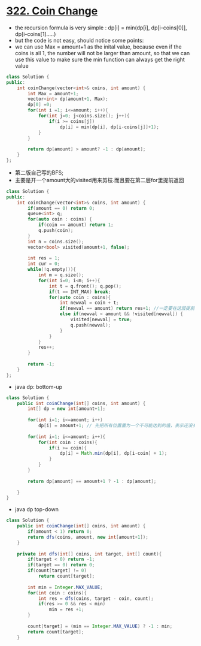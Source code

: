 # [322. Coin Change](https://leetcode.com/problems/coin-change/#/solutions)
* the recursion formula is very simple : dp[i] = min(dp[i], dp[i-coins[0]], dp[i-coins[1].....)
* but the code is not easy, should notice some points:
* we can use Max = amount+1 as the inital value, because even if the coins is all 1, the number will not be larger than amount, so that we can use this value to make sure the min function can always get the right value

```C++
class Solution {
public:
    int coinChange(vector<int>& coins, int amount) {
        int Max = amount+1;
        vector<int> dp(amount+1, Max);
        dp[0] =0;
        for(int i =1; i<=amount; i++){
            for(int j=0; j<coins.size(); j++){
                if(i >= coins[j])
                    dp[i] = min(dp[i], dp[i-coins[j]]+1);
            }
        }
        
        return dp[amount] > amount? -1 : dp[amount];
    }
};

```

* 第二版自己写的BFS;
* 主要是开一个amount大的visited用来剪枝.而且要在第二层for里提前返回

```c++
class Solution {
public:
    int coinChange(vector<int>& coins, int amount) {
        if(amount == 0) return 0;
        queue<int> q;
        for(auto coin : coins) {
            if(coin == amount) return 1;
            q.push(coin);
        }
        int n = coins.size();
        vector<bool> visited(amount+1, false);
        
        int res = 1;
        int cur = 0;
        while(!q.empty()){
            int m = q.size();
            for(int i=0; i<m; i++){
                int t = q.front(); q.pop();
                if(t == INT_MAX) break;
                for(auto coin : coins){
                    int newval = coin + t;
                    if(newval == amount) return res+1; //一定要在这层提前返回,必然会Memory Limit Exceeded
                    else if(newval < amount && !visited[newval]) {
                        visited[newval] = true;
                        q.push(newval);
                    } 
                }
            }
            res++;
        }
        
        return -1;
    }
};
```

* java dp: bottom-up

```java
class Solution {
    public int coinChange(int[] coins, int amount) {
        int[] dp = new int[amount+1];
        
        for(int i=1; i<=amount; i++) 
            dp[i] = amount+1; // 先把所有位置置为一个不可能达到的值，表示还没有处理
        
        for(int i=1; i<=amount; i++){            
            for(int coin : coins){
                if(i >= coin){
                    dp[i] = Math.min(dp[i], dp[i-coin] + 1);
                }
            }
        }
        
        return dp[amount] == amount+1 ? -1 : dp[amount];
        
    }
}

```

* java dp top-down

```java
class Solution {
    public int coinChange(int[] coins, int amount) {
        if(amount < 1) return 0;
        return dfs(coins, amount, new int[amount+1]);
    }
    
    private int dfs(int[] coins, int target, int[] count){
        if(target < 0) return -1;
        if(target == 0) return 0;
        if(count[target] != 0)
            return count[target];
        
        int min = Integer.MAX_VALUE;
        for(int coin : coins){
            int res = dfs(coins, target - coin, count);
            if(res >= 0 && res < min)
                min = res +1;
        }
        
        count[target] = (min == Integer.MAX_VALUE) ? -1 : min;
        return count[target];
    }


```
